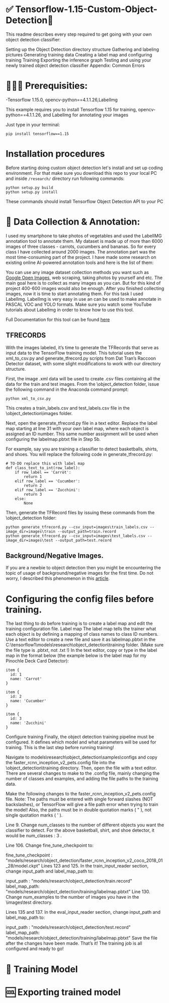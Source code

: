 # ✅ Tensorflow-1.15-Custom-Object-Detection📸
This readme describes every step required to get going with your own object detection classifier:

Setting up the Object Detection directory structure
Gathering and labeling pictures
Generating training data
Creating a label map and configuring training
Training
Exporting the inference graph
Testing and using your newly trained object detection classifier
Appendix: Common Errors
# 👨🏻‍💻 Prerequisities: 
-Tensorflow 1.15.0, opencv-python==4.1.1.26,LabelImg

This example requires you to install Tensorflow 1.15 for training, opencv-python==4.1.1.26, and LabelImg for annotating your images

Just type in your terminal:

`pip install tensorflow==1.15`

# Installation procedures

Before starting doing custom object detection let's install and set up coding environment. For that make sure you download this repo to your local PC and inside `/research/` directory run following commands: 
```
python setup.py build
python setup.py install
```

These commands should install Tensorflow Object Detection API to your PC

# 📸 Data Collection & Annotation:
I used my smartphone to take photos of vegetables and used the LabelIMG annotation tool to annotate them. My dataset is made up of more than 6000 images of three classes - carrots, cucumbers and bananas. So for every class I have collected around 2000 images. The annotation part was the most time-consuming part of the project. I have made some research on existing online AI-powered annotation tools and here is the list of them: 



You can use any image dataset collection methods you want such as [Google Open Images](https://storage.googleapis.com/openimages/web/index.html), web scraping, taking photos by yourself and etc. The main goal here is to collect as many images as you can. But for this kind of project 400-600 images would also be enough. After you finished collecting images, now it is time to start annotating them. For this task I used LabelImg. LabelImg is very easy in use an can be used to make annotate in PASCAL VOC and YOLO formats. Make sure you watch some YouTube tutorials about LabelImg in order to know how to use this tool.

Full Documentation for this tool can be found [here](https://github.com/tzutalin/labelImg)


## TFRECORDS 
With the images labeled, it’s time to generate the TFRecords that serve as input data to the TensorFlow training model. This tutorial uses the xml_to_csv.py and generate_tfrecord.py scripts from Dat Tran’s Raccoon Detector dataset, with some slight modifications to work with our directory structure.

First, the image .xml data will be used to create .csv files containing all the data for the train and test images. From the \object_detection folder, issue the following command in the Anaconda command prompt:
  
```
python xml_to_csv.py
```
This creates a train_labels.csv and test_labels.csv file in the \object_detection\images folder.

Next, open the generate_tfrecord.py file in a text editor. Replace the label map starting at line 31 with your own label map, where each object is assigned an ID number. This same number assignment will be used when configuring the labelmap.pbtxt file in Step 5b.

For example, say you are training a classifier to detect basketballs, shirts, and shoes. You will replace the following code in generate_tfrecord.py:
```
# TO-DO replace this with label map
def class_text_to_int(row_label):
    if row_label == 'Carrot':
        return 1
    elif row_label == 'Cucumber':
        return 2
    elif row_label == 'Zucchini':
        return 3
    else:
        None
```

Then, generate the TFRecord files by issuing these commands from the \object_detection folder:

```
python generate_tfrecord.py --csv_input=images\train_labels.csv --image_dir=images\train --output_path=train.record
python generate_tfrecord.py --csv_input=images\test_labels.csv --image_dir=images\test --output_path=test.record
```


## Background/Negative Images.

If you are a newbie to object detection then you might be encountering the topic of usage of background/negative images for the first time. Do not worry, I described this phenomenon in this [article](https://medium.datadriveninvestor.com/what-is-not-taught-in-object-detection-tutorials-and-books-dc33ab4c3063). 
  

# Configuring the config files before training.
The last thing to do before training is to create a label map and edit the training configuration file.
Label map
The label map tells the trainer what each object is by defining a mapping of class names to class ID numbers. Use a text editor to create a new file and save it as labelmap.pbtxt in the C:\tensorflow1\models\research\object_detection\training folder. (Make sure the file type is .pbtxt, not .txt !) In the text editor, copy or type in the label map in the format below (the example below is the label map for my Pinochle Deck Card Detector):
```
item {
  id: 1
  name: 'Carrot'
}

item {
  id: 2
  name: 'Cucumber'
}

item {
  id: 3
  name: 'Zucchini'
}

```

Configure training
Finally, the object detection training pipeline must be configured. It defines which model and what parameters will be used for training. This is the last step before running training!

Navigate to models\research\object_detection\samples\configs and copy the faster_rcnn_inception_v2_pets.config file into the \object_detection\training directory. Then, open the file with a text editor. There are several changes to make to the .config file, mainly changing the number of classes and examples, and adding the file paths to the training data.

Make the following changes to the faster_rcnn_inception_v2_pets.config file. Note: The paths must be entered with single forward slashes (NOT backslashes), or TensorFlow will give a file path error when trying to train the model! Also, the paths must be in double quotation marks ( " ), not single quotation marks ( ' ).

Line 9. Change num_classes to the number of different objects you want the classifier to detect. For the above basketball, shirt, and shoe detector, it would be num_classes : 3 .

Line 106. Change fine_tune_checkpoint to:

fine_tune_checkpoint : "models/research/object_detection/faster_rcnn_inception_v2_coco_2018_01_28/model.ckpt"
Lines 123 and 125. In the train_input_reader section, change input_path and label_map_path to:

input_path : "models/research/object_detection/train.record"
label_map_path: "models/research/object_detection/training/labelmap.pbtxt"
Line 130. Change num_examples to the number of images you have in the \images\test directory.

Lines 135 and 137. In the eval_input_reader section, change input_path and label_map_path to:

input_path : "models/research/object_detection/test.record"
label_map_path: "models/research/object_detection/training/labelmap.pbtxt"
Save the file after the changes have been made. That’s it! The training job is all configured and ready to go!

# 💪 Training Model



# 🆒 Exporting trained model





